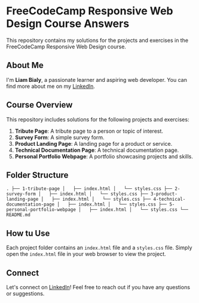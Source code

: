 # FreeCodeCamp Responsive Web Design Course Answers
This repository contains my solutions for the projects and exercises in the FreeCodeCamp Responsive Web Design course.
## About Me
I'm **Liam Bialy**, a passionate learner and aspiring web developer. You can find more about me on my [LinkedIn](https://linkedin.com/liambialy).

## Course Overview
This repository includes solutions for the following projects and exercises:
1. **Tribute Page**: A tribute page to a person or topic of interest.
2. **Survey Form**: A simple survey form.
3. **Product Landing Page**: A landing page for a product or service.
4. **Technical Documentation Page**: A technical documentation page.
5. **Personal Portfolio Webpage**: A portfolio showcasing projects and skills.

## Folder Structure
`.
├── 1-tribute-page
│   ├── index.html
│   └── styles.css
├── 2-survey-form
│   ├── index.html
│   └── styles.css
├── 3-product-landing-page
│   ├── index.html
│   └── styles.css
├── 4-technical-documentation-page
│   ├── index.html
│   └── styles.css
├── 5-personal-portfolio-webpage
│   ├── index.html
│   └── styles.css
└── README.md `
## How tu Use
Each project folder contains an `index.html` file and a `styles.css` file. Simply open the `index.html` file in your web browser to view the project.

## Connect
Let's connect on [LinkedIn](https://linkedin.com/liambialy)! Feel free to reach out if you have any questions or suggestions.

